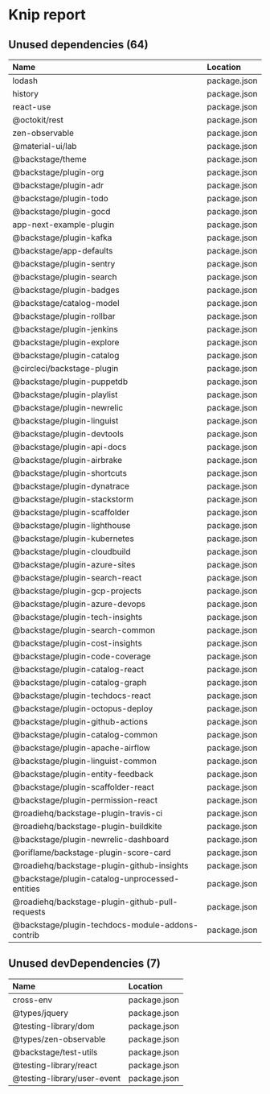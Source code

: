 # Knip report

## Unused dependencies (64)

| Name                                             | Location     |
|:-------------------------------------------------|:-------------|
| lodash                                           | package.json |
| history                                          | package.json |
| react-use                                        | package.json |
| @octokit/rest                                    | package.json |
| zen-observable                                   | package.json |
| @material-ui/lab                                 | package.json |
| @backstage/theme                                 | package.json |
| @backstage/plugin-org                            | package.json |
| @backstage/plugin-adr                            | package.json |
| @backstage/plugin-todo                           | package.json |
| @backstage/plugin-gocd                           | package.json |
| app-next-example-plugin                          | package.json |
| @backstage/plugin-kafka                          | package.json |
| @backstage/app-defaults                          | package.json |
| @backstage/plugin-sentry                         | package.json |
| @backstage/plugin-search                         | package.json |
| @backstage/plugin-badges                         | package.json |
| @backstage/catalog-model                         | package.json |
| @backstage/plugin-rollbar                        | package.json |
| @backstage/plugin-jenkins                        | package.json |
| @backstage/plugin-explore                        | package.json |
| @backstage/plugin-catalog                        | package.json |
| @circleci/backstage-plugin                       | package.json |
| @backstage/plugin-puppetdb                       | package.json |
| @backstage/plugin-playlist                       | package.json |
| @backstage/plugin-newrelic                       | package.json |
| @backstage/plugin-linguist                       | package.json |
| @backstage/plugin-devtools                       | package.json |
| @backstage/plugin-api-docs                       | package.json |
| @backstage/plugin-airbrake                       | package.json |
| @backstage/plugin-shortcuts                      | package.json |
| @backstage/plugin-dynatrace                      | package.json |
| @backstage/plugin-stackstorm                     | package.json |
| @backstage/plugin-scaffolder                     | package.json |
| @backstage/plugin-lighthouse                     | package.json |
| @backstage/plugin-kubernetes                     | package.json |
| @backstage/plugin-cloudbuild                     | package.json |
| @backstage/plugin-azure-sites                    | package.json |
| @backstage/plugin-search-react                   | package.json |
| @backstage/plugin-gcp-projects                   | package.json |
| @backstage/plugin-azure-devops                   | package.json |
| @backstage/plugin-tech-insights                  | package.json |
| @backstage/plugin-search-common                  | package.json |
| @backstage/plugin-cost-insights                  | package.json |
| @backstage/plugin-code-coverage                  | package.json |
| @backstage/plugin-catalog-react                  | package.json |
| @backstage/plugin-catalog-graph                  | package.json |
| @backstage/plugin-techdocs-react                 | package.json |
| @backstage/plugin-octopus-deploy                 | package.json |
| @backstage/plugin-github-actions                 | package.json |
| @backstage/plugin-catalog-common                 | package.json |
| @backstage/plugin-apache-airflow                 | package.json |
| @backstage/plugin-linguist-common                | package.json |
| @backstage/plugin-entity-feedback                | package.json |
| @backstage/plugin-scaffolder-react               | package.json |
| @backstage/plugin-permission-react               | package.json |
| @roadiehq/backstage-plugin-travis-ci             | package.json |
| @roadiehq/backstage-plugin-buildkite             | package.json |
| @backstage/plugin-newrelic-dashboard             | package.json |
| @oriflame/backstage-plugin-score-card            | package.json |
| @roadiehq/backstage-plugin-github-insights       | package.json |
| @backstage/plugin-catalog-unprocessed-entities   | package.json |
| @roadiehq/backstage-plugin-github-pull-requests  | package.json |
| @backstage/plugin-techdocs-module-addons-contrib | package.json |

## Unused devDependencies (7)

| Name                        | Location     |
|:----------------------------|:-------------|
| cross-env                   | package.json |
| @types/jquery               | package.json |
| @testing-library/dom        | package.json |
| @types/zen-observable       | package.json |
| @backstage/test-utils       | package.json |
| @testing-library/react      | package.json |
| @testing-library/user-event | package.json |

